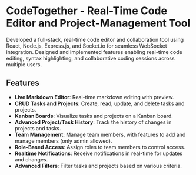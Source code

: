# CodeTogether - Real-Time Code Editor and Project-Management Tool

Developed a full-stack, real-time code editor and collaboration tool using React, Node.js, Express.js, and Socket.io for seamless WebSocket integration. Designed and implemented features enabling real-time code editing, syntax highlighting, and collaborative coding sessions across multiple users.

## Features

- **Live Markdown Editor**: Real-time markdown editing with preview.
- **CRUD Tasks and Projects**: Create, read, update, and delete tasks and projects.
- **Kanban Boards**: Visualize tasks and projects on a Kanban board.
- **Advanced Project/Task History**: Track the history of changes in projects and tasks.
- **Team Management**: Manage team members, with features to add and manage members (only admin allowed).
- **Role-Based Access**: Assign roles to team members to control access.
- **Realtime Notifications**: Receive notifications in real-time for updates and changes.
- **Advanced Filters**: Filter tasks and projects based on various criteria.
